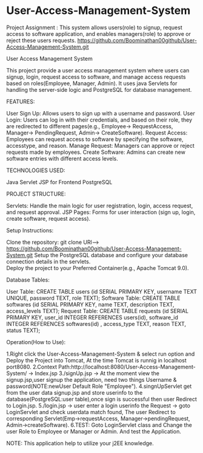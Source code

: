 # User-Access-Management-System
Project Assignment : This system allows users(role) to signup, request access to software application, and enables managers(role) to approve or reject these users requests.
https://github.com/Boominathan00github/User-Access-Management-System.git

User Access Management System

This project provide a user access management system where users can signup, login, request access to software, and manage access requests based on roles(Employee, Manager, Admin). It uses java Servlets for handling the server-side logic and PostgreSQL for database management.

FEATURES:

User Sign Up: Allows users to sign up with a username and password.
User Login: Users can log in with their credentials, and based on their role, they are redirected to different pages(e.g., Employee-> RequestAccess, Manager-> PendingRequest, Admin-> CreateSoftware).
Request Access: Employees can request access to software by specifying the software, accesstype, and reason.
Manage Request: Managers can approve or reject requests made by employees.
Create Software: Admins can create new software entries with different access levels.


TECHNOLOGIES USED:

Java Servlet
JSP for Frontend
PostgreSQL


 
PROJECT STRUCTURE:

Servlets: Handle the main logic for user registration, login, access request, and request approval.
JSP Pages: Forms for user interaction (sign up, login, create software, request access).


Setup Instructions:

Clone the repository: git clone URl--> https://github.com/Boominathan00github/User-Access-Management-System.git
Setup the PostgreSQL database and configure your database connection details in the servlets.  
Deploy the project to your Preferred Container(e.g., Apache Tomcat 9.0).


Database Tables:  

User Table: CREATE TABLE users (id SERIAL PRIMARY KEY, username TEXT UNIQUE, password TEXT, role TEXT);
Software Table: CREATE TABLE softwares (id SERIAL PRIMARY KEY, name TEXT, description TEXT, access_levels TEXT);
Request Table: CREATE TABLE requests (id SERIAL PRIMARY KEY, user_id INTEGER REFERENCES users(id), software_id INTEGER REFERENCES softwares(id) , access_type TEXT, reason TEXT, status TEXT);


Operation(How to Use):

1.Right click the User-Access-Management-System & select run option and Deploy the Project into Tomcat, At the time Tomcat is runnig in localhost port8080.
2.Context Path:http://localhost:8080/User-Access-Management-System/ -> Index.jsp 
3./signUp.jsp -> At the moment view the signup.jsp,user signup the application, need two things Username & password(NOTE:newUser Default Role "Employee").
4.singnUpServlet get from the user data signup.jsp and store userinfo to the database(PostgreSQL:user table),once sign is successful then user Redirect to Login.jsp.
5./login.jsp -> user enter a login userinfo the Request -> goto LoginServlet and check userdata match found, The user Redirect to corresponding Servlet(Emp->requestAccess, Manager->pendingRequest, Admin->createSoftware).
6.TEST: Goto LoginServlet class and Change the user Role to Employee or Manager or Admin. And test the Application. 


NOTE: This application help to utilize your j2EE knowledge.
